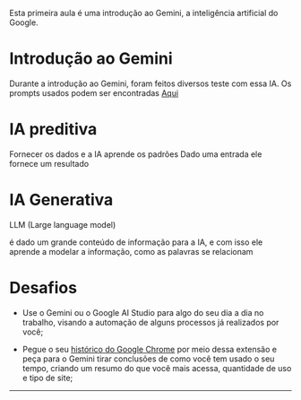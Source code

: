 
Esta primeira aula é uma introdução ao Gemini, a inteligência artificial do Google.
# Introdução ao Gemini

Durante a introdução ao Gemini, foram feitos diversos teste com essa IA. Os prompts usados podem ser encontradas [Aqui](https://docs.google.com/document/d/1ewGi6kXHnkbCh9rzT6Zk9XXVHgSqa3476t-xOKjdetA/edit?usp=drive_link)
# IA preditiva

Fornecer os dados e a IA aprende os padrões
Dado uma entrada ele fornece um resultado

# IA Generativa

LLM (Large language model)

é dado um grande conteúdo de informação para a IA, e com isso ele aprende a modelar a informação, como as palavras se relacionam
# Desafios

- Use o Gemini ou o Google AI Studio para algo do seu dia a dia no trabalho, visando a automação de alguns processos já realizados por você;

- Pegue o seu [histórico do Google Chrome](https://chromewebstore.google.com/detail/quick-chrome-history-expo/hdfpifhfphhgjipcnfnolgalplokmmge) por meio dessa extensão e peça para o Gemini tirar conclusões de como você tem usado o seu tempo, criando um resumo do que você mais acessa, quantidade de uso e tipo de site;
---